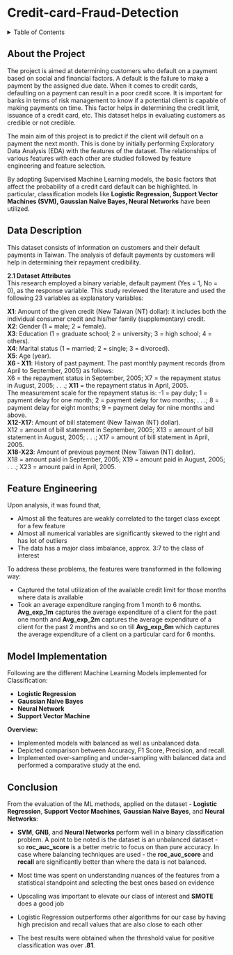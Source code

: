 # Credit-card-Fraud-Detection

<details>
  <summary>Table of Contents</summary>
  <ol>
    
* [About The Project](#about-the-project)
* [Data Description](#data-description)
* [Feature Engineering](#feature-engineering)
* [Model Implementation](#model-implementation)
* [Conclusion](#conclusion)
    
  </ol>
</details>

## About the Project

The project is aimed at determining customers who default on a payment based on social and
financial factors. A default is the failure to make a payment by the assigned due date. When it
comes to credit cards, defaulting on a payment can result in a poor credit score. It is important
for banks in terms of risk management to know if a potential client is capable of making
payments on time. This factor helps in determining the credit limit, issuance of a credit card, etc.
This dataset helps in evaluating customers as credible or not credible.

The main aim of this project is to predict if the client will default on a payment the next month.
This is done by initially performing Exploratory Data Analysis (EDA) with the features of the
dataset. The relationships of various features with each other are studied followed by feature
engineering and feature selection.

By adopting Supervised Machine Learning models, the basic factors that affect the probability
of a credit card default can be highlighted. In particular, classification models like
**Logistic Regression, Support Vector Machines (SVM), Gaussian Naïve Bayes, Neural
Networks** have been utilized.

## Data Description

This dataset consists of information on customers and their default payments in Taiwan. The analysis
of default payments by customers will help in determining their repayment credibility.  

**2.1 Dataset Attributes**  
This research employed a binary variable, default payment (Yes = 1, No = 0), as the response
variable. This study reviewed the literature and used the following 23 variables as explanatory
variables:

**X1**: Amount of the given credit (New Taiwan (NT) dollar): it includes both the individual
consumer credit and his/her family (supplementary) credit.  
**X2**: Gender (1 = male; 2 = female).  
**X3**: Education (1 = graduate school; 2 = university; 3 = high school; 4 = others).  
**X4**: Marital status (1 = married; 2 = single; 3 = divorced).  
**X5**: Age (year).  
**X6 - X11**: History of past payment. The past monthly payment records (from April to
September, 2005) as follows:  
X6 = the repayment status in September, 2005; X7 = the repayment status in August, 2005; . . .;
**X11** = the repayment status in April, 2005.  
The measurement scale for the repayment status is: -1 = pay duly; 1 = payment delay for one
month; 2 = payment delay for two months; . . .; 8 = payment delay for eight months; 9 =
payment delay for nine months and above.  
**X12-X17**: Amount of bill statement (New Taiwan (NT) dollar).  
X12 = amount of bill statement in September, 2005; X13 = amount of bill statement in August,
2005; . . .; X17 = amount of bill statement in April, 2005.  
**X18-X23**: Amount of previous payment (New Taiwan (NT) dollar).  
X18 = amount paid in September, 2005; X19 = amount paid in August, 2005; . . .; X23 = amount
paid in April, 2005.  

## Feature Engineering

Upon analysis, it was found that,  

* Almost all the features are weakly correlated to the target class except for a few feature  
* Almost all numerical variables are significantly skewed to the right and has lot of outliers  
* The data has a major class imbalance, approx. 3:7 to the class of interest  

To address these problems, the features were transformed in the following way:  

* Captured the total utilization of the available credit limit for those months where data is available  
* Took an average expenditure ranging from 1 month to 6 months. **Avg_exp_1m** captures the average expenditure of a client for the past one month and **Avg_exp_2m** captures the average expenditure of a client for the past 2 months and so on till **Avg_exp_6m** which captures the average expenditure of a client on a particular card for 6 months.

## Model Implementation  

Following are the different Machine Learning Models implemented for Classification:
   * **Logistic Regression**
   * **Gaussian Naive Bayes**
   * **Neural Network**
   * **Support Vector Machine**

**Overview:**  
- Implemented models with balanced as well as unbalanced data.  
- Depicted comparison between Accuracy, F1 Score, Precision, and recall.  
- Implemented over-sampling and under-sampling with balanced data and performed a comparative study at the end.  


## Conclusion

From the evaluation of the ML methods, applied on the dataset - **Logistic Regression**, **Support Vector Machines**, **Gaussian Naive Bayes**, and **Neural Networks**:  

- **SVM**, **GNB**, and **Neural Networks** perform well in a binary classification problem. A point to be noted is the dataset is an unbalanced dataset - so **roc_auc_score** is a better metric to focus on than pure accuracy. In case where balancing techniques are used - the **roc_auc_score** and **recall** are significantly better than where the data is not balanced. 

- Most time was spent on understanding nuances of the features from a statistical standpoint and selecting the best ones based on evidence

- Upscaling was important to elevate our class of interest and **SMOTE** does a good job

- Logistic Regression outperforms other algorithms for our case by having high precision and recall values that are also close to each other

- The best results were obtained when the threshold value for positive classification was over **.81**.






